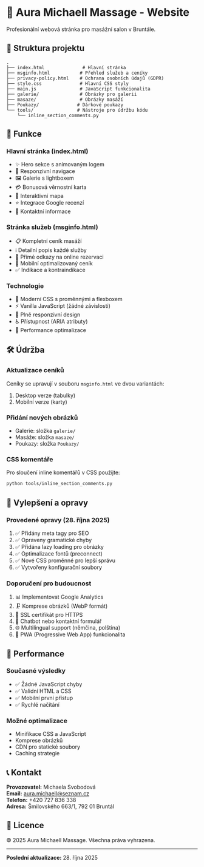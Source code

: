 # 🌟 Aura Michaell Massage - Website

Profesionální webová stránka pro masážní salon v Bruntále.

## 📁 Struktura projektu

```
.
├── index.html              # Hlavní stránka
├── msginfo.html           # Přehled služeb a ceníky
├── privacy-policy.html    # Ochrana osobních údajů (GDPR)
├── style.css              # Hlavní CSS styly
├── main.js                # JavaScript funkcionalita
├── galerie/               # Obrázky pro galerii
├── masaze/                # Obrázky masáží
├── Poukazy/              # Dárkové poukazy
└── tools/                # Nástroje pro údržbu kódu
    └── inline_section_comments.py
```

## 🚀 Funkce

### Hlavní stránka (index.html)
- ✨ Hero sekce s animovaným logem
- 📱 Responzivní navigace
- 🖼️ Galerie s lightboxem
- 💳 Bonusová věrnostní karta
- 📍 Interaktivní mapa
- ⭐ Integrace Google recenzí
- 📧 Kontaktní informace

### Stránka služeb (msginfo.html)
- 📋 Kompletní ceník masáží
- ℹ️ Detailní popis každé služby
- 🔗 Přímé odkazy na online rezervaci
- 📱 Mobilní optimalizovaný ceník
- ✅ Indikace a kontraindikace

### Technologie
- 🎨 Moderní CSS s proměnnými a flexboxem
- ⚡ Vanilla JavaScript (žádné závislosti)
- 📱 Plně responzivní design
- ♿ Přístupnost (ARIA atributy)
- 🚀 Performance optimalizace

## 🛠️ Údržba

### Aktualizace ceníků
Ceníky se upravují v souboru `msginfo.html` ve dvou variantách:
1. Desktop verze (tabulky)
2. Mobilní verze (karty)

### Přidání nových obrázků
- Galerie: složka `galerie/`
- Masáže: složka `masaze/`
- Poukazy: složka `Poukazy/`

### CSS komentáře
Pro sloučení inline komentářů v CSS použijte:
```bash
python tools/inline_section_comments.py
```

## 🔧 Vylepšení a opravy

### Provedené opravy (28. října 2025)
1. ✅ Přidány meta tagy pro SEO
2. ✅ Opraveny gramatické chyby
3. ✅ Přidána lazy loading pro obrázky
4. ✅ Optimalizace fontů (preconnect)
5. ✅ Nové CSS proměnné pro lepší správu
6. ✅ Vytvořeny konfigurační soubory

### Doporučení pro budoucnost
1. 📊 Implementovat Google Analytics
2. 🗜️ Komprese obrázků (WebP formát)
3. 🔐 SSL certifikát pro HTTPS
4. 💬 Chatbot nebo kontaktní formulář
5. 🌐 Multilingual support (němčina, polština)
6. 📱 PWA (Progressive Web App) funkcionalita

## 🎯 Performance

### Současné výsledky
- ✅ Žádné JavaScript chyby
- ✅ Validní HTML a CSS
- ✅ Mobilní první přístup
- ✅ Rychlé načítání

### Možné optimalizace
- Minifikace CSS a JavaScript
- Komprese obrázků
- CDN pro statické soubory
- Caching strategie

## 📞 Kontakt

**Provozovatel:** Michaela Svobodová  
**Email:** aura.michaell@seznam.cz  
**Telefon:** +420 727 836 338  
**Adresa:** Šmilovského 663/1, 792 01 Bruntál

## 📝 Licence

© 2025 Aura Michaell Massage. Všechna práva vyhrazena.

---

**Poslední aktualizace:** 28. října 2025
